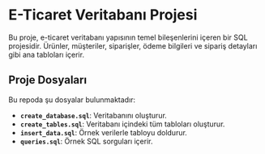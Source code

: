 # E-Ticaret Veritabanı Projesi

Bu proje, e-ticaret veritabanı yapısının temel bileşenlerini içeren bir SQL projesidir. Ürünler, müşteriler, siparişler, ödeme bilgileri ve sipariş detayları gibi ana tabloları içerir.

## Proje Dosyaları

Bu repoda şu dosyalar bulunmaktadır:

- **`create_database.sql`**: Veritabanını oluşturur.
- **`create_tables.sql`**: Veritabanı içindeki tüm tabloları oluşturur.
- **`insert_data.sql`**: Örnek verilerle tabloyu doldurur.
- **`queries.sql`**: Örnek SQL sorguları içerir.

